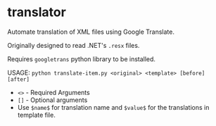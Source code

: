 # translator
 Automate translation of XML files using Google Translate.

 Originally designed to read .NET's `.resx` files.

 Requires `googletrans` python library to be installed.

 USAGE: `python translate-item.py <original> <template> [before] [after]`
 - `<>` - Required Arguments
 - `[]` - Optional arguments
 - Use `$name$` for translation name and `$value$` for the translations in template file.

